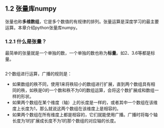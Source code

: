 
## 1.2  张量库numpy

张量也称**多维数组**，它是多个数值的有规律的排列。张量运算是深度学习的最主要运算。本章介绍python张量库numpy。

### 1.2.1 什么是张量？

最简单的张量就是一个单独的数，一个单独的数也称为**标量**。如2、3.6等都是标量。

```python

```

2个数组进行运算，广播的规则是：

- 如果数组的秩不同，使用1来将秩较小的数组进行扩展，直到两个数组具有相同的秩，如秩是0的一个数和秩不为0的数组运算，会将这个数扩展成和数组一样的形状。
- 如果两个数组在某个维度（轴）上的长度是一样的，或者其中一个数组在该维度上长度为1，那么就说这两个数组在该维度上是相容的。
- 如果两个数组在所有维度上都是相容的，它们就能使用广播。广播时将每个轴长度为1的扩展成长度不为1的那个数组的对应轴的长度。
